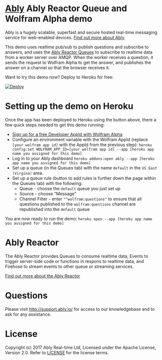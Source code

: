 # [Ably](https://www.ably.io) Ably Reactor Queue and Wolfram Alpha demo

Ably is a hugely scalable, superfast and secure hosted real-time messaging service for web-enabled devices. [Find out more about Ably](https://www.ably.io).

This demo uses realtime pub/sub to publish questions and subscribe to answers, and uses the [Ably Reactor Queues](https://www.ably.io/reactor) to subscribe to realtime data from a worker server over AMQP. When the worker receives a question, it sends the request to Wolfram Alpha to get the answer, and publishes the answer on a channel so that the browser receives it.

Want to try this demo now? Deploy to Heroku for free:

[![Deploy](https://www.herokucdn.com/deploy/button.svg)](https://heroku.com/deploy?template=https://github.com/ably/tutorials/tree/queue-wolfram-alpha-nodejs)

# Setting up the demo on Heroku

Once the app has been deployed to Heroku using the button above, there a few quick steps needed to get this demo running:

* [Sign up for a free Developer AppId with Wolfram Alpha](http://developer.wolframalpha.com/)
* Configure an environment variable with the Wolfram AppId (replace `[your wolfram app id]` with the AppId from the previous step): `heroku config:set WOLFRAM_APP_ID=[your wolfram app id] --app [heroku app name you assigned for this demo]`
* Log in to your Ably dashboard `heroku addons:open ably --app [heroku app name you assigned for this demo]`
* Set up a queue (in the Queues tab) with the name `default` in the `US East (Virgina)` area.
* Set up a queue rule (button to add rules is further down the page within the Queues tab) with the following:
  * Queue - choose the `default` queue you just set up
  * Source - choose "Message"
  * Channel Filter - enter `"^wolfram:questions"` to ensure that all questions published to the `wolfram:questions` channel are republished into the `default` queue

You are now ready to run the demo: `heroku open --app [heroku app name you assigned for this demo]`

# Ably Reactor

The Ably Reactor provides Queues to consume realtime data, Events to trigger server-side code or functions in respons to realtime data, and Firehose to stream events to other queue or streaming services.

[Find out more about the Ably Reactor](https://www.ably.io/reactor)

# Questions

Please visit http://support.ably.io/ for access to our knowledgebase and to ask for any assistance.

# License

Copyright (c) 2017 Ably Real-time Ltd, Licensed under the Apache License, Version 2.0. Refer to [LICENSE](./LICENSE) for the license terms.

